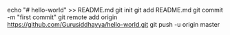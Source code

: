 echo "# hello-world" >> README.md
git init
git add README.md
git commit -m "first commit"
git remote add origin https://github.com/Gurusiddhayya/hello-world.git
git push -u origin master
